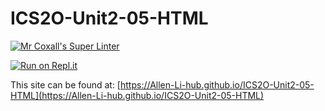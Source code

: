# ICS2O-Unit2-05-HTML

[![Mr Coxall's Super Linter](https://github.com/Allen-Li-hub/ICS2O-Unit2-05-HTML//workflows/Mr%20Coxall's%20Super%20Linter/badge.svg)](https://github.com/Allen-Li-hub/ICS2O-Unit2-05-HTML//actions/)

[![Run on Repl.it](https://repl.it/badge/github/Allen-Li-hub/ICS2O-Unit2-05-HTML/)](https://repl.it/github/Allen-Li-hub/ICS2O-Unit2-05-HTML/)

This site can be found at: [https://Allen-Li-hub.github.io/ICS2O-Unit2-05-HTML](https://Allen-Li-hub.github.io/ICS2O-Unit2-05-HTML)
